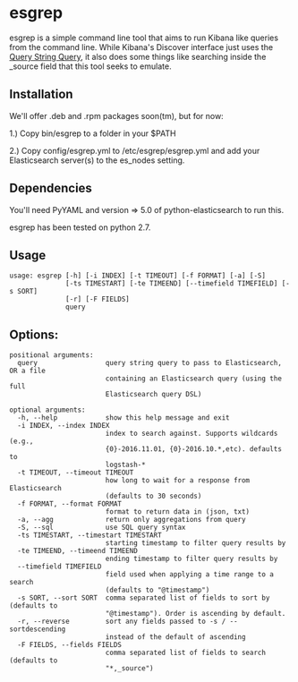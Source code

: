esgrep
======

esgrep is a simple command line tool that aims to run Kibana like queries from the command line. While Kibana's Discover interface just uses the [Query String Query](https://www.elastic.co/guide/en/elasticsearch/reference/current/query-dsl-query-string-query.html "Elasticsearch Date Type"), it also does some things like searching inside the _source field that this tool seeks to emulate.

Installation
------------
We'll offer .deb and .rpm packages soon(tm), but for now:

1.) Copy bin/esgrep to a folder in your $PATH

2.) Copy config/esgrep.yml to /etc/esgrep/esgrep.yml and add your Elasticsearch server(s) to the es_nodes setting.

Dependencies
------------
You'll need PyYAML and version => 5.0 of python-elasticsearch to run this.

esgrep has been tested on python 2.7.

Usage
-----

    usage: esgrep [-h] [-i INDEX] [-t TIMEOUT] [-f FORMAT] [-a] [-S]
                  [-ts TIMESTART] [-te TIMEEND] [--timefield TIMEFIELD] [-s SORT]
                  [-r] [-F FIELDS]
                  query

Options:
--------

    positional arguments:
      query                 query string query to pass to Elasticsearch, OR a file
                            containing an Elasticsearch query (using the full
                            Elasticsearch query DSL)

    optional arguments:
      -h, --help            show this help message and exit
      -i INDEX, --index INDEX
                            index to search against. Supports wildcards (e.g.,
                            {0}-2016.11.01, {0}-2016.10.*,etc). defaults to
                            logstash-*
      -t TIMEOUT, --timeout TIMEOUT
                            how long to wait for a response from Elasticsearch
                            (defaults to 30 seconds)
      -f FORMAT, --format FORMAT
                            format to return data in (json, txt)
      -a, --agg             return only aggregations from query
      -S, --sql             use SQL query syntax
      -ts TIMESTART, --timestart TIMESTART
                            starting timestamp to filter query results by
      -te TIMEEND, --timeend TIMEEND
                            ending timestamp to filter query results by
      --timefield TIMEFIELD
                            field used when applying a time range to a search
                            (defaults to "@timestamp")
      -s SORT, --sort SORT  comma separated list of fields to sort by (defaults to
                            "@timestamp"). Order is ascending by default.
      -r, --reverse         sort any fields passed to -s / --sortdescending
                            instead of the default of ascending
      -F FIELDS, --fields FIELDS
                            comma separated list of fields to search (defaults to
                            "*,_source")
